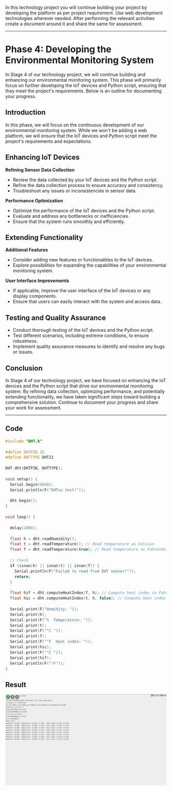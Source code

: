 ﻿In this technology project you will continue building your project by developing the platform as per project requirement. Use web development technologies wherever needed. After performing the relevant activities create a document around it and share the same for assessment.

---

# Phase 4: Developing the Environmental Monitoring System

In Stage 4 of our technology project, we will continue building and enhancing our environmental monitoring system. This phase will primarily focus on further developing the IoT devices and Python script, ensuring that they meet the project's requirements. Below is an outline for documenting your progress.

## Introduction

In this phase, we will focus on the continuous development of our environmental monitoring system. While we won't be adding a web platform, we will ensure that the IoT devices and Python script meet the project's requirements and expectations.

## Enhancing IoT Devices

**Refining Sensor Data Collection**

- Review the data collected by your IoT devices and the Python script.
- Refine the data collection process to ensure accuracy and consistency.
- Troubleshoot any issues or inconsistencies in sensor data.

**Performance Optimization**

- Optimize the performance of the IoT devices and the Python script.
- Evaluate and address any bottlenecks or inefficiencies.
- Ensure that the system runs smoothly and efficiently.

## Extending Functionality

**Additional Features**

- Consider adding new features or functionalities to the IoT devices.
- Explore possibilities for expanding the capabilities of your environmental monitoring system.

**User Interface Improvements**

- If applicable, improve the user interface of the IoT devices or any display components.
- Ensure that users can easily interact with the system and access data.

## Testing and Quality Assurance

- Conduct thorough testing of the IoT devices and the Python script.
- Test different scenarios, including extreme conditions, to ensure robustness.
- Implement quality assurance measures to identify and resolve any bugs or issues.

## Conclusion

In Stage 4 of our technology project, we have focused on enhancing the IoT devices and the Python script that drive our environmental monitoring system. By refining data collection, optimizing performance, and potentially extending functionality, we have taken significant steps toward building a comprehensive solution. Continue to document your progress and share your work for assessment.

---

## Code

```ino
#include "DHT.h"

#define DHTPIN 15
#define DHTTYPE DHT22

DHT dht(DHTPIN, DHTTYPE);

void setup() {
  Serial.begin(9600);
  Serial.println(F("DHTxx test!"));

  dht.begin();
}

void loop() {
 
  delay(2000);

  float h = dht.readHumidity();
  float t = dht.readTemperature(); // Read temperature as Celsius
  float f = dht.readTemperature(true); // Read temperature as Fahrenheit

  // Check
  if (isnan(h) || isnan(t) || isnan(f)) {
    Serial.println(F("Failed to read from DHT sensor!"));
    return;
  }

  float hif = dht.computeHeatIndex(f, h); // Compute heat index in Fahrenheit
  float hic = dht.computeHeatIndex(t, h, false); // Compute heat index in Celsius

  Serial.print(F("Humidity: "));
  Serial.print(h);
  Serial.print(F("%  Temperature: "));
  Serial.print(t);
  Serial.print(F("°C "));
  Serial.print(f);
  Serial.print(F("°F  Heat index: "));
  Serial.print(hic);
  Serial.print(F("°C "));
  Serial.print(hif);
  Serial.println(F("°F"));
}
```

## Result

![Image](Result.jpg)
